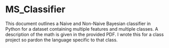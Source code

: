 # MS_Classifier
This document outlines a Naive and Non-Naive Bayesian classifier in Python for a dataset containing multiple features and multiple classes. A description of the math is given in the provided PDF. I wrote this for a class project so pardon the language specific to that class. 
